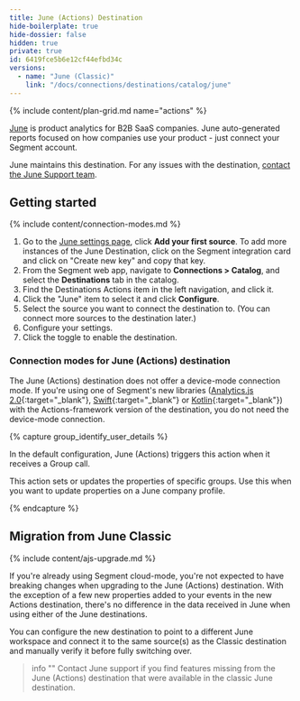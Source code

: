 ```yaml
---
title: June (Actions) Destination
hide-boilerplate: true
hide-dossier: false
hidden: true
private: true
id: 6419fce5b6e12cf44efbd34c
versions:
  - name: "June (Classic)"
    link: "/docs/connections/destinations/catalog/june"
---
```


{% include content/plan-grid.md name="actions" %}

[June](https://june.so/?utm_source=segmentio&utm_medium=docs&utm_campaign=partners) is product analytics for B2B SaaS companies. June auto-generated reports focused on how companies use your product - just connect your Segment account.

June maintains this destination. For any issues with the destination, [contact the June Support team](mailto:ferruccio@june.so).

## Getting started

{% include content/connection-modes.md %}

1. Go to the [June settings page](https://app.june.so/redirect-to-my-workspace/settings), click **Add your first source**. To add more instances of the June Destination, click on the Segment integration card and click on "Create new key" and copy that key.
2. From the Segment web app, navigate to **Connections > Catalog**, and select the **Destinations** tab in the catalog.
3. Find the Destinations Actions item in the left navigation, and click it.
4. Click the "June" item to select it and click **Configure**.
5. Select the source you want to connect the destination to. (You can connect more sources to the destination later.)
6. Configure your settings. 
7. Click the toggle to enable the destination. 

### Connection modes for June (Actions) destination

The June (Actions) destination does not offer a device-mode connection mode. If you're using one of Segment's new libraries ([Analytics.js 2.0](/docs/connections/sources/catalog/libraries/website/javascript/){:target="_blank"}, [Swift](https://github.com/segmentio/analytics-swift){:target="_blank"} or [Kotlin](https://github.com/segmentio/analytics-kotlin){:target="_blank"}) with the Actions-framework version of the destination, you do not need the device-mode connection.

{% capture group_identify_user_details %}

In the default configuration, June (Actions) triggers this action when it receives a Group call.

This action sets or updates the properties of specific groups. Use this when you want to update properties on a June company profile.

{% endcapture %}

## Migration from June Classic

{% include content/ajs-upgrade.md %}

If you're already using Segment cloud-mode, you're not expected to have breaking changes when upgrading to the June (Actions) destination. With the exception of a few new properties added to your events in the new Actions destination, there's no difference in the data received in June when using either of the June destinations.

You can configure the new destination to point to a different June workspace and connect it to the same source(s) as the Classic destination and manually verify it before fully switching over.

> info ""
> Contact June support if you find features missing from the June (Actions) destination that were available in the classic June destination.
